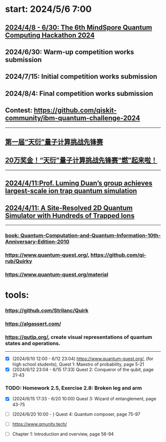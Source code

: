 # start: 2024/5/6 7:00

## [2024/4/8 - 6/30: The 6th MindSpore Quantum Computing Hackathon 2024](https://competition.huaweicloud.com/information/1000042022/introduction)
## 2024/6/30: Warm-up competition works submission
## 2024/7/15: Initial competition works submission
## 2024/8/4:  Final competition works submission

## Contest: https://github.com/qiskit-community/ibm-quantum-challenge-2024
---

## [第一届“天衍”量子计算挑战先锋赛](https://qc.zdxlz.com/learn/#/megagame/Index?lang=zh)
## [20万奖金！“天衍”量子计算挑战先锋赛“燃”起来啦！](https://qc.zdxlz.com/news/articleDetail?id=1803956791635185666&title=0&lang=zh)

---

## [2024/4/11: ​Prof. Luming Duan’s group achieves largest-scale ion trap quantum simulation](https://www.tsinghua.edu.cn/en/info/1399/13499.htm)
## [2024/4/11: A Site-Resolved 2D Quantum Simulator with Hundreds of Trapped Ions](https://arxiv.org/abs/2311.17163)

---

### [book: Quantum-Computation-and-Quantum-Information-10th-Anniversary-Edition-2010](https://profmcruz.files.wordpress.com/2017/08/quantum-computation-and-quantum-information-nielsen-chuang.pdf)


### https://www.quantum-quest.org/, https://github.com/qi-rub/Quirky
### https://www.quantum-quest.org/material
# tools:
### https://github.com/Strilanc/Quirk
### https://algassert.com/
### https://qutip.org/,  create visual representations of quantum states and operations.

--- 

- [x] (2024/6/10 12:00 - 6/12 23:04)  https://www.quantum-quest.org/, (for high school students), Quest 1: Maestro of probability, page 5-21
- [x] (2024/6/12 23:04 - 6/15 17:33)  Quest 2: Conqueror of the qubit, page 21-43
### TODO: Homework 2.5, Exercise 2.8: Broken leg and arm 
- [x] (2024/6/15 17:33 - 6/20 10:00)  Quest 3: Wizard of entanglement, page 43-75
- [ ] (2024/6/20 10:00 - ) Quest 4: Quantum composer, page 75-97
- [ ] https://www.qmunity.tech/
- [ ] Chapter 1: Introduction and overview, page 56-94

